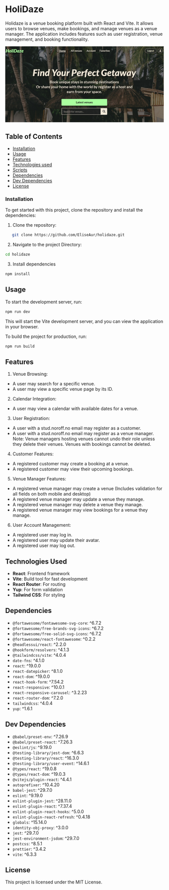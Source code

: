 # HoliDaze

Holidaze is a venue booking platform built with React and Vite. It allows users to browse venues, make bookings, and manage venues as a venue manager. The application includes features such as user registration, venue management, and booking functionality.

![Holidaze Screenshot](./src/images/holidaze-home-readme.jpg)

## Table of Contents

- [Installation](#installation)
- [Usage](#usage)
- [Features](#Features)
- [Technologies used](#technologies-used)
- [Scripts](#scripts)
- [Dependencies](#dependencies)
- [Dev Dependencies](#dev-dependencies)
- [License](#license)

### Installation

To get started with this project, clone the repository and install the dependencies:

1. Clone the repository:

```bash
   git clone https://github.com/EliseAur/holidaze.git
```

2. Navigate to the project Directory:

```bash
cd holidaze
```

3. Install dependencies

```bash
npm install
```

## Usage

To start the development server, run:

```bash
npm run dev
```

This will start the Vite development server, and you can view the application in your browser.

To build the project for production, run:

```bash
npm run build
```

## Features

1. Venue Browsing:

- A user may search for a specific venue.
- A user may view a specific venue page by its ID.

2. Calendar Integration:

- A user may view a calendar with available dates for a venue.

3. User Registration:

- A user with a stud.noroff.no email may register as a customer.
- A user with a stud.noroff.no email may register as a venue manager.
  Note: Venue managers hosting venues cannot undo their role unless they delete their venues. Venues with bookings cannot be deleted.

4. Customer Features:

- A registered customer may create a booking at a venue.
- A registered customer may view their upcoming bookings.

5. Venue Manager Features:

- A registered venue manager may create a venue (Includes validation for all fields on both mobile and desktop)
- A registered venue manager may update a venue they manage.
- A registered venue manager may delete a venue they manage.
- A registered venue manager may view bookings for a venue they manage.

6. User Account Management:

- A registered user may log in.
- A registered user may update their avatar.
- A registered user may log out.

## Technologies Used

- **React**: Frontend framework
- **Vite**: Build tool for fast development
- **React Router**: For routing
- **Yup**: For form validation
- **Tailwind CSS**: For styling

## Dependencies

- `@fortawesome/fontawesome-svg-core`: ^6.7.2
- `@fortawesome/free-brands-svg-icons`: ^6.7.2
- `@fortawesome/free-solid-svg-icons`: ^6.7.2
- `@fortawesome/react-fontawesome`: ^0.2.2
- `@headlessui/react`: ^2.2.0
- `@hookform/resolvers`: ^4.1.3
- `@tailwindcss/vite`: ^4.0.4
- `date-fns`: ^4.1.0
- `react`: ^19.0.0
- `react-datepicker`: ^8.1.0
- `react-dom`: ^19.0.0
- `react-hook-form`: ^7.54.2
- `react-responsive`: ^10.0.1
- `react-responsive-carousel`: ^3.2.23
- `react-router-dom`: ^7.2.0
- `tailwindcss`: ^4.0.4
- `yup`: ^1.6.1

## Dev Dependencies

- `@babel/preset-env`: ^7.26.9
- `@babel/preset-react`: ^7.26.3
- `@eslint/js`: ^9.19.0
- `@testing-library/jest-dom`: ^6.6.3
- `@testing-library/react`: ^16.3.0
- `@testing-library/user-event`: ^14.6.1
- `@types/react`: ^19.0.8
- `@types/react-dom`: ^19.0.3
- `@vitejs/plugin-react`: ^4.4.1
- `autoprefixer`: ^10.4.20
- `babel-jest`: ^29.7.0
- `eslint`: ^9.19.0
- `eslint-plugin-jest`: ^28.11.0
- `eslint-plugin-react`: ^7.37.4
- `eslint-plugin-react-hooks`: ^5.0.0
- `eslint-plugin-react-refresh`: ^0.4.18
- `globals`: ^15.14.0
- `identity-obj-proxy`: ^3.0.0
- `jest`: ^29.7.0
- `jest-environment-jsdom`: ^29.7.0
- `postcss`: ^8.5.1
- `prettier`: ^3.4.2
- `vite`: ^6.3.3

## License

This project is licensed under the MIT License.
